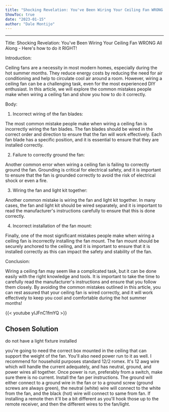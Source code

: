 ```yaml
---
title: "Shocking Revelation: You've Been Wiring Your Ceiling Fan WRONG All Along - Here's how to do it RIGHT!"
ShowToc: true 
date: "2023-01-15"
author: "Dale Montijo"
---
```

*****
Title: Shocking Revelation: You've Been Wiring Your Ceiling Fan WRONG All Along - Here's how to do it RIGHT!

Introduction:

Ceiling fans are a necessity in most modern homes, especially during the hot summer months. They reduce energy costs by reducing the need for air conditioning and help to circulate cool air around a room. However, wiring a ceiling fan can be a challenging task, even for the most experienced DIY enthusiast. In this article, we will explore the common mistakes people make when wiring a ceiling fan and show you how to do it correctly.

Body:

1. Incorrect wiring of the fan blades:

The most common mistake people make when wiring a ceiling fan is incorrectly wiring the fan blades. The fan blades should be wired in the correct order and direction to ensure that the fan will work effectively. Each fan blade has a specific position, and it is essential to ensure that they are installed correctly.

2. Failure to correctly ground the fan:

Another common error when wiring a ceiling fan is failing to correctly ground the fan. Grounding is critical for electrical safety, and it is important to ensure that the fan is grounded correctly to avoid the risk of electrical shock or even a fire.

3. Wiring the fan and light kit together:

Another common mistake is wiring the fan and light kit together. In many cases, the fan and light kit should be wired separately, and it is important to read the manufacturer's instructions carefully to ensure that this is done correctly.

4. Incorrect installation of the fan mount:

Finally, one of the most significant mistakes people make when wiring a ceiling fan is incorrectly installing the fan mount. The fan mount should be securely anchored to the ceiling, and it is important to ensure that it is installed correctly as this can impact the safety and stability of the fan.

Conclusion:

Wiring a ceiling fan may seem like a complicated task, but it can be done easily with the right knowledge and tools. It is important to take the time to carefully read the manufacturer's instructions and ensure that you follow them closely. By avoiding the common mistakes outlined in this article, you can rest assured that your ceiling fan is wired correctly, and it will work effectively to keep you cool and comfortable during the hot summer months!

{{< youtube yIJFnC1fmYQ >}} 



## Chosen Solution
 do not have a light fixture installed

 you're going to need the correct box mounted in the ceiling that can support the weight of the fan. You'll also need power run to it as well. I recommend for household purposes standard 12/2 romex. It's 12 awg wire which will handle the current adequately, and has neutral, ground, and power wires all together. Once power is run, preferably from a switch, make sure there is no current. Install the fan per instructions. The ground will either connect to a ground wire in the fan or to a ground screw (ground screws are always green), the neutral (white) wire will connect to the white from the fan, and the black (hot) wire will connect to same from fan. If installing a remote then it'll be a bit different as you'll hook those up to the remote receiver, and then the different wires to the fan/light.




